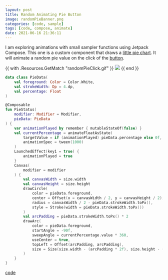 ```yaml
---
layout: post
title: Random Animating Pie Button
image: randomPieBanner.png
categories: [code, sample]
tags: [code, compose, animate]
date: 2021-06-16 21:36:11
---
```


I am exploring animations with small sampler functions using Jetpack Compose. This one is a custom component that draws a [little pie chart](https://github.com/maiatoday/ComposeSampler/blob/main/app/src/main/java/net/maiatoday/composesampler/ui/components/PieStatus.kt). It will animate a random pie value on the click of the [button](https://github.com/maiatoday/ComposeSampler/blob/main/app/src/main/java/net/maiatoday/composesampler/ui/components/RandomPieButton.kt).

{{ with .Resources.GetMatch "randomPieClick.gif" }}
  <img src="{{ .RelPermalink }}" width="{{ .Width }}" height="{{ .Height }}">
{{ end }}

```kotlin
data class PieData(
    val foreground: Color = Color.White,
    val strokeWidth: Dp = 4.dp,
    val percentage: Float
)

@Composable
fun PieStatus(
    modifier: Modifier = Modifier,
    pieData: PieData
) {
    var animationPlayed by remember { mutableStateOf(false) }
    val currentPercentage = animateFloatAsState(
        targetValue = if (animationPlayed) pieData.percentage else 0f,
        animationSpec = tween(1000)
    )
    LaunchedEffect(key1 = true) {
        animationPlayed = true
    }
    Canvas(
        modifier = modifier
    ) {
        val canvasWidth = size.width
        val canvasHeight = size.height
        drawCircle(
            color = pieData.foreground,
            center = Offset(x = canvasWidth / 2, y = canvasHeight / 2),
            radius = canvasWidth / 2 - pieData.strokeWidth.toPx(),
            style = Stroke(width = pieData.strokeWidth.toPx())
        )
        val arcPadding = pieData.strokeWidth.toPx() * 2
        drawArc(
            color = pieData.foreground,
            startAngle = -90f,
            sweepAngle = currentPercentage.value * 360,
            useCenter = true,
            topLeft = Offset(arcPadding, arcPadding),
            size = Size(size.width - (arcPadding * 2f), size.height - (arcPadding * 2f))
        )
    }
}
```

[code](https://github.com/maiatoday/ComposeSampler)
